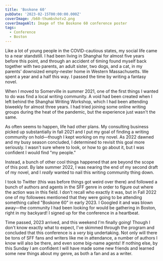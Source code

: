 ```yaml
---
title: 'Boskone 60'
pubDate: '2023-02-15T00:00:00.000Z'
coverImage: /b60-thumbshotv2.png
coverImageAlt: Image of the Boskone 60 conference poster
tags:
  - Conference
  - Boston
---
```


Like a lot of young people in the COVID-cautious states, my social life came to a near standstill. I had been living in Shanghai for almost five years before this point, and through an accident of timing found myself back together with two parents, an adult sister, two dogs, and a cat, in my parents' downsized empty-nester home in Western Massachusetts. We spent a year and a half this way. I passed the time by writing a fantasy novel.


When I moved to Somerville in summer 2021, one of the first things I wanted to do was find a local writing community. A void had been created when I left behind the Shanghai Writing Workshop, which I had been attending biweekly for almost three years. I had tried joining some online writing groups during the heat of the pandemic, but the experience just wasn't the same.


As often seems to happen, life had other plans. My consulting business picked up substantially in fall 2021 and I put my goal of finding a writing community on hold—though I kept working on my novel. As 2022 dawned and my busy season concluded, I determined to revisit this goal more seriously. I wasn't sure where to look, or how to go about it, but I was confident I would find "my people."


Instead, a bunch of other cool things happened that are beyond the scope of this post. By late summer 2022, I was nearing the end of my second draft of my novel, and I *really* wanted to nail this writing community thing down.


I took to Twitter (this was before things got weird over there) and followed a bunch of authors and agents in the SFF genre in order to figure out where the action was in this field. I don't recall who exactly it was, but in Fall 2022 one of my followees mentioned that they were going to be attending something called "Boskone 60" in early 2023. I Googled it and was blown away—the community I had been looking for would be gathering in Boston, right in my backyard! I signed up for the conference in a heartbeat.


Time passed, 2023 arrived, and this weekend I'm finally going! Though I don't know exactly what to expect, I've skimmed through the program and concluded that this conference is a *very* big undertaking. Not only will there be tons of SFF fans and writers like me in attendance, a number of authors I know will also be there, and even some big-name agents! If nothing else, by this Sunday I am confident I will have made some new friends and learned some new things about my genre, as both a fan and as a writer. 